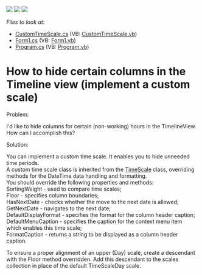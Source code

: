<!-- default badges list -->
![](https://img.shields.io/endpoint?url=https://codecentral.devexpress.com/api/v1/VersionRange/128635148/14.2.3%2B)
[![](https://img.shields.io/badge/Open_in_DevExpress_Support_Center-FF7200?style=flat-square&logo=DevExpress&logoColor=white)](https://supportcenter.devexpress.com/ticket/details/E531)
[![](https://img.shields.io/badge/📖_How_to_use_DevExpress_Examples-e9f6fc?style=flat-square)](https://docs.devexpress.com/GeneralInformation/403183)
<!-- default badges end -->
<!-- default file list -->
*Files to look at*:

* [CustomTimeScale.cs](./CS/CustomTimeScale.cs) (VB: [CustomTimeScale.vb](./VB/CustomTimeScale.vb))
* [Form1.cs](./CS/Form1.cs) (VB: [Form1.vb](./VB/Form1.vb))
* [Program.cs](./CS/Program.cs) (VB: [Program.vb](./VB/Program.vb))
<!-- default file list end -->
# How to hide certain columns in the Timeline view (implement a custom scale)


<p>Problem:</p><p>I'd like to hide columns for certain (non-working) hours in the TimelineView. How can I accomplish this?</p><p>Solution:</p><p>You can implement a custom time scale. It enables you to hide unneeded time periods.<br />
A custom time scale class is inherited from the <a href="http://documentation.devexpress.com/#WindowsForms/clsDevExpressXtraSchedulerTimeScaletopic">TimeScale</a> class, overriding methods for the DateTime data handling and formatting. <br />
You should override the following properties and methods:<br />
SortingWeight - used to compare time scales;<br />
Floor - specifies column boundaries;<br />
HasNextDate  - checks whether the move to the next date is allowed;<br />
GetNextDate - navigates to the next date;<br />
DefaultDisplayFormat - specifies the format for the column header caption;<br />
DefaultMenuCaption - specifies the caption for the context menu item which enables this time scale;<br />
FormatCaption - returns a string to be displayed as a column header caption.</p><p>To ensure a proper alignment of an upper (Day) scale, create a descendant with the Floor method overridden. Add this descendant to the scales collection in place of the default TimeScaleDay scale.</p>

<br/>


